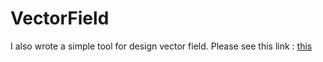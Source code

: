 # VectorField

I also wrote a simple tool for design vector field. Please see this link : [this](http://blog.hwdong.com/2016/09/13/Design-vector-field/)
